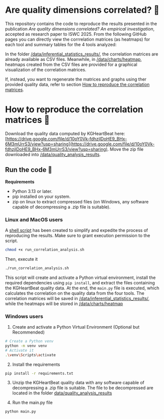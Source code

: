 # Are quality dimensions correlated? 🔎
This repository contains the code to reproduce the results presented in the publication *Are quality dimensions correlated? An empirical investigation*, accepted as research paper to ISWC 2025. From the following GitHub pages you can directly view the corrrelation matrices (as heatmaps) for each tool and summary tables for the 4 tools analyzed: 

In the folder [/data/inferential_statistics_results/](./data/inferential_statistics_results/), the correlation matrices are already available as CSV files. Meanwhile, in [/data/charts/heatmap](./data/charts/heatmap/), heatmaps created from the CSV files are provided for a graphical visualization of the correlation matrices.

If, instead, you want to regenerate the matrices and graphs using ther provided quality data, refer to section [How to reproduce the correlation matrices](#how-to-reproduce-the-correlation-matrices-).

# How to reproduce the correlation matrices 🔬
Download the quality data computed by KGHeartBeat here: [https://drive.google.com/file/d/10oY0Vk-fdhzjlDoHE9_BHx-6M3mUrrS3/view?usp=sharing](https://drive.google.com/file/d/10oY0Vk-fdhzjlDoHE9_BHx-6M3mUrrS3/view?usp=sharing). Move the zip file downloaded into [/data/quality_analysis_results](./data/quality_analysis_results/).

## Run the code 🚀
**Requirements**
- Python 3.13 or later.
- pip installed on your system.
- zip on linux to extract compressed files (on Windows, any software capable of decompressing a .zip file is suitable).
### Linux and MacOS users
A [shell script](run_correlation_analysis.sh) has been created to simplify and expedite the process of reproducing the results.
Make sure to grant execution permission to the script.
```sh
chmod +x run_correlation_analysis.sh
```

Then, execute it
```sh
./run_correlation_analysis.sh
```
This script will create and activate a Python virtual environment, install the required dependencies using ```pip install```, and extract the files containing the KGHeartBeat quality data.
At the end, the ```main.py``` file is executed, which calculates the correlation on the quality data from the four tools. The correlation matrices will be saved in [/data/inferential_statistics_results/](./data/inferential_statistics_results/), while the heatmaps will be stored in [/data/charts/heatmap](./data/charts/heatmap/)

### Windows users

1. Create and activate a Python Virtual Environment (Optional but Recommended)
```sh
# Create a Python venv
python -m venv venv
# Activate it
.\venv\Scripts\activate
```

2. Install the requirements
```sh
pip install -r requirements.txt
```

3. Unzip the KGHeartBeat quality data with any software capable of decompressing a .zip file is suitable. The file to be decompressed are located in the folder [data/quality_analysis_results](./data/quality_analysis_results)

4. Run the main.py file

```sh
python main.py
```
